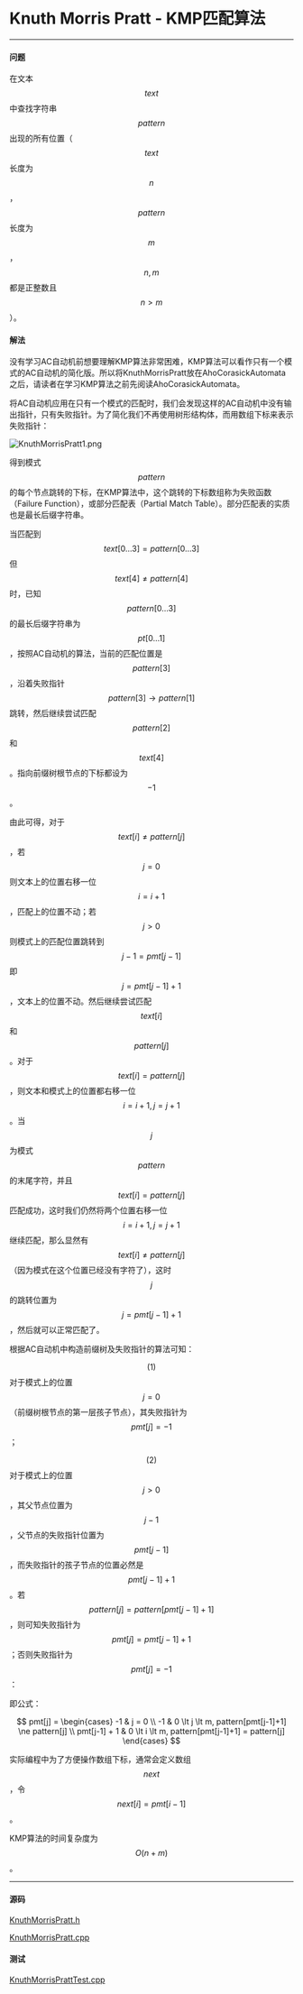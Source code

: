 <script type="text/javascript" src="https://cdnjs.cloudflare.com/ajax/libs/mathjax/2.7.1/MathJax.js?config=TeX-AMS-MML_HTMLorMML"></script>

# Knuth Morris Pratt - KMP匹配算法

--------

#### 问题

在文本$$ text $$中查找字符串$$ pattern $$出现的所有位置（$$ text $$长度为$$ n $$，$$ pattern $$长度为$$ m $$，$$ n, m $$都是正整数且$$ n \gt m $$）。

#### 解法

没有学习AC自动机前想要理解KMP算法非常困难，KMP算法可以看作只有一个模式的AC自动机的简化版。所以将KnuthMorrisPratt放在AhoCorasickAutomata之后，请读者在学习KMP算法之前先阅读AhoCorasickAutomata。

将AC自动机应用在只有一个模式的匹配时，我们会发现这样的AC自动机中没有输出指针，只有失败指针。为了简化我们不再使用树形结构体，而用数组下标来表示失败指针：

![KnuthMorrisPratt1.png](../res/KnuthMorrisPratt1.png)

得到模式$$ pattern $$的每个节点跳转的下标，在KMP算法中，这个跳转的下标数组称为失败函数（Failure Function），或部分匹配表（Partial Match Table）。部分匹配表的实质也是最长后缀字符串。

当匹配到$$ text[0 \dots 3] = pattern[0 \dots 3] $$但$$ text[4] \ne pattern[4] $$时，已知$$ pattern[0 \dots 3] $$的最长后缀字符串为$$ pt[0 \dots 1] $$，按照AC自动机的算法，当前的匹配位置是$$ pattern[3] $$，沿着失败指针$$ pattern[3] \rightarrow pattern[1] $$跳转，然后继续尝试匹配$$ pattern[2] $$和$$ text[4] $$。指向前缀树根节点的下标都设为$$ -1 $$。

由此可得，对于$$ text[i] \ne pattern[j] $$，若$$ j = 0 $$则文本上的位置右移一位$$ i = i + 1 $$，匹配上的位置不动；若$$ j \gt 0 $$则模式上的匹配位置跳转到$$ j - 1 = pmt[j - 1] $$即$$ j = pmt[j - 1] + 1 $$，文本上的位置不动。然后继续尝试匹配$$ text[i] $$和$$ pattern[j] $$。对于$$ text[i] = pattern[j] $$，则文本和模式上的位置都右移一位$$ i = i + 1, j = j + 1 $$。当$$ j $$为模式$$ pattern $$的末尾字符，并且$$ text[i] = pattern[j] $$匹配成功，这时我们仍然将两个位置右移一位$$ i = i + 1, j = j + 1 $$继续匹配，那么显然有$$ text[i] \ne pattern[j] $$（因为模式在这个位置已经没有字符了），这时$$ j $$的跳转位置为$$ j = pmt[j-1] + 1 $$，然后就可以正常匹配了。

根据AC自动机中构造前缀树及失败指针的算法可知：

$$ (1) $$ 对于模式上的位置$$ j = 0 $$（前缀树根节点的第一层孩子节点），其失败指针为$$ pmt[j] = -1 $$；

$$ (2) $$ 对于模式上的位置$$ j \gt 0 $$，其父节点位置为$$ j - 1 $$，父节点的失败指针位置为$$ pmt[j-1] $$，而失败指针的孩子节点的位置必然是$$ pmt[j-1] + 1 $$。若$$ pattern[j] = pattern[pmt[j-1] + 1] $$，则可知失败指针为$$ pmt[j] = pmt[j-1] + 1 $$；否则失败指针为$$ pmt[j] = -1 $$：

即公式：

$$
pmt[j] =
\begin{cases}
-1       &   j = 0   \\
-1       &   0 \lt j \lt m, pattern[pmt[j-1]+1] \ne pattern[j]   \\
pmt[j-1] + 1 &  0 \lt i \lt m, pattern[pmt[j-1]+1] = pattern[j]
\end{cases}
$$

实际编程中为了方便操作数组下标，通常会定义数组$$ next $$，令$$ next[i] = pmt[i-1] $$。

KMP算法的时间复杂度为$$ O(n + m) $$。

--------

#### 源码

[KnuthMorrisPratt.h](https://github.com/linrongbin16/Way-to-Algorithm/blob/master/src/PatternMatch/KnuthMorrisPratt.h)

[KnuthMorrisPratt.cpp](https://github.com/linrongbin16/Way-to-Algorithm/blob/master/src/PatternMatch/KnuthMorrisPratt.cpp)

#### 测试

[KnuthMorrisPrattTest.cpp](https://github.com/linrongbin16/Way-to-Algorithm/blob/master/src/PatternMatch/KnuthMorrisPrattTest.cpp)
